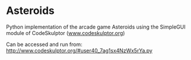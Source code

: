 # Asteroids
Python implementation of the arcade game Asteroids using the SimpleGUI module of CodeSkulptor (www.codeskulptor.org)

Can be accessed and run from: http://www.codeskulptor.org/#user40_7ag1sx4NzWx5rYa.py
